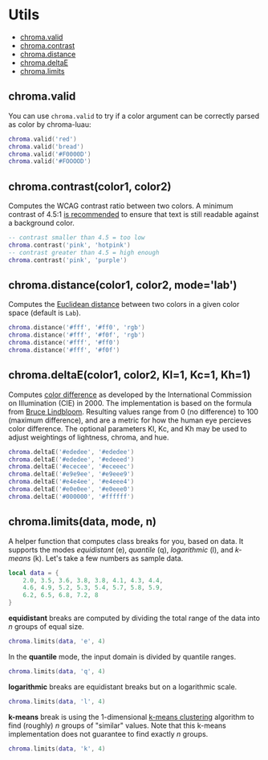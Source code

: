 # Utils

- [chroma.valid](#chromavalid)
- [chroma.contrast](#chromacontrastcolor1-color2)
- [chroma.distance](#chromadistancecolor1-color2-modelab)
- [chroma.deltaE](#chromadeltaecolor1-color2-kl1-kc1-kh1)
- [chroma.limits](#chromalimitsdata-mode-n)

## chroma.valid

You can use `chroma.valid` to try if a color argument can be correctly parsed as color by chroma-luau:

```lua
chroma.valid('red')
chroma.valid('bread')
chroma.valid('#F0000D')
chroma.valid('#FOOOOD')
```

## chroma.contrast(color1, color2)

Computes the WCAG contrast ratio between two colors. A minimum contrast of 4.5:1 [is recommended](http://www.w3.org/TR/WCAG20-TECHS/G18.html) to ensure that text is still readable against a background color.

```lua
-- contrast smaller than 4.5 = too low
chroma.contrast('pink', 'hotpink')
-- contrast greater than 4.5 = high enough
chroma.contrast('pink', 'purple')
```

## chroma.distance(color1, color2, mode='lab')

Computes the [Euclidean distance](https://en.wikipedia.org/wiki/Euclidean_distance#Three_dimensions) between two colors in a given color space (default is `Lab`).

```lua
chroma.distance('#fff', '#ff0', 'rgb')
chroma.distance('#fff', '#f0f', 'rgb')
chroma.distance('#fff', '#ff0')
chroma.distance('#fff', '#f0f')
```

## chroma.deltaE(color1, color2, Kl=1, Kc=1, Kh=1)

Computes [color difference](https://en.wikipedia.org/wiki/Color_difference#CIEDE2000) as developed by the International Commission on Illumination (CIE) in 2000. The implementation is based on the formula from [Bruce Lindbloom](http://www.brucelindbloom.com/index.html?Eqn_DeltaE_CIE2000.html). Resulting values range from 0 (no difference) to 100 (maximum difference), and are a metric for how the human eye percieves color difference. The optional parameters Kl, Kc, and Kh may be used to adjust weightings of lightness, chroma, and hue.

```lua
chroma.deltaE('#ededee', '#ededee')
chroma.deltaE('#ededee', '#edeeed')
chroma.deltaE('#ececee', '#eceeec')
chroma.deltaE('#e9e9ee', '#e9eee9')
chroma.deltaE('#e4e4ee', '#e4eee4')
chroma.deltaE('#e0e0ee', '#e0eee0')
chroma.deltaE('#000000', '#ffffff')
```

## chroma.limits(data, mode, n)

A helper function that computes class breaks for you, based on data. It supports the modes _equidistant_ (e), _quantile_ (q), _logarithmic_ (l), and _k-means_ (k). Let's take a few numbers as sample data.

```lua
local data = {
    2.0, 3.5, 3.6, 3.8, 3.8, 4.1, 4.3, 4.4,
    4.6, 4.9, 5.2, 5.3, 5.4, 5.7, 5.8, 5.9,
    6.2, 6.5, 6.8, 7.2, 8
}
```

**equidistant** breaks are computed by dividing the total range of the data into _n_ groups of equal size.

```lua
chroma.limits(data, 'e', 4)
```

In the **quantile** mode, the input domain is divided by quantile ranges.

```lua
chroma.limits(data, 'q', 4)
```

**logarithmic** breaks are equidistant breaks but on a logarithmic scale.

```lua
chroma.limits(data, 'l', 4)
```

**k-means** break is using the 1-dimensional [k-means clustering](https://en.wikipedia.org/wiki/K-means_clustering) algorithm to find (roughly) _n_ groups of "similar" values. Note that this k-means implementation does not guarantee to find exactly _n_ groups.

```lua
chroma.limits(data, 'k', 4)
```
